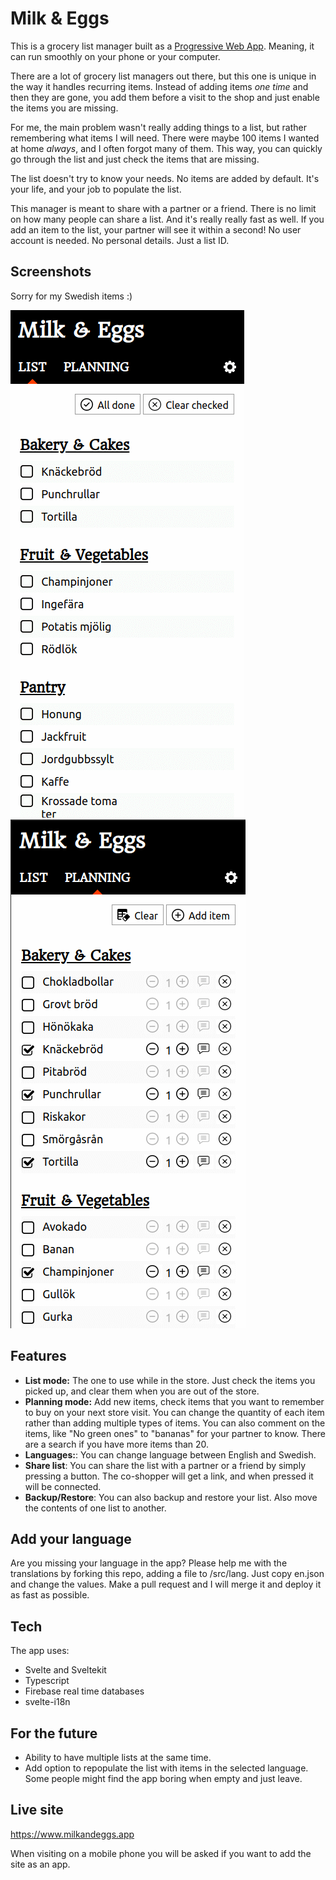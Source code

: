 # Milk & Eggs

This is a grocery list manager built as a [Progressive Web App](https://web.dev/progressive-web-apps/). Meaning, it can run smoothly on your phone or your computer.

There are a lot of grocery list managers out there, but this one is unique in the way it handles recurring items. Instead of adding items _one time_ and then they are gone, you add them before a visit to the shop and just enable the items you are missing.

For me, the main problem wasn't really adding things to a list, but rather remembering what items I will need. There were maybe 100 items I wanted at home _always_, and I often forgot many of them. This way, you can quickly go through the list and just check the items that are missing.

The list doesn't try to know your needs. No items are added by default. It's your life, and your job to populate the list.

This manager is meant to share with a partner or a friend. There is no limit on how many people can share a list. And it's really really fast as well. If you add an item to the list, your partner will see it within a second! No user account is needed. No personal details. Just a list ID.

## Screenshots

Sorry for my Swedish items :)

![Milk & Eggs Screenshot of list](screenshot-list.png)
![Milk & Eggs Screenshot of planning](screenshot-planning.png)

## Features

- **List mode:** The one to use while in the store. Just check the items you picked up, and clear them when you are out of the store.
- **Planning mode:** Add new items, check items that you want to remember to buy on your next store visit. You can change the quantity of each item rather than adding multiple types of items. You can also comment on the items, like "No green ones" to "bananas" for your partner to know. There are a search if you have more items than 20.
- **Languages:**: You can change language between English and Swedish.
- **Share list**: You can share the list with a partner or a friend by simply pressing a button. The co-shopper will get a link, and when pressed it will be connected.
- **Backup/Restore**: You can also backup and restore your list. Also move the contents of one list to another.

## Add your language

Are you missing your language in the app? Please help me with the translations by forking this repo, adding a file to /src/lang. Just copy en.json and change the values. Make a pull request and I will merge it and deploy it as fast as possible.

## Tech

The app uses:

- Svelte and Sveltekit
- Typescript
- Firebase real time databases
- svelte-i18n

## For the future

- Ability to have multiple lists at the same time.
- Add option to repopulate the list with items in the selected language. Some people might find the app boring when empty and just leave.

## Live site

https://www.milkandeggs.app

When visiting on a mobile phone you will be asked if you want to add the site as an app.
